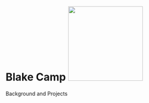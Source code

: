 # Blake Camp  <img src="https://github.com/blake-camp/blake-camp.github.io/blob/main/profile_pic.jpg" data-canonical-src="https://github.com/blake-camp/blake-camp.github.io/blob/main/profile_pic.jpg" width="200" />
Background and Projects
